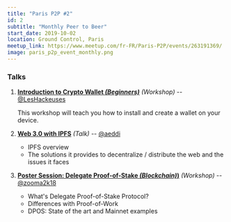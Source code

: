 ```yaml
---
title: "Paris P2P #2"
id: 2
subtitle: "Monthly Peer to Beer"
start_date: 2019-10-02
location: Ground Control, Paris
meetup_link: https://www.meetup.com/fr-FR/Paris-P2P/events/263191369/
image: paris_p2p_event_monthly.png
---
```


### <i class="far fa-presentation"></i> Talks

1. **[Introduction to Crypto Wallet _(Beginners)_](https://github.com/francep2p/community/issues/24)** _(Workshop)_ -- [@LesHackeuses](https://leshackeuses.fr/)

    This workshop will teach you how to install and create a wallet on your device.

2. **[Web 3.0 with IPFS](https://github.com/francep2p/community/issues/21)** _(Talk)_ -- [@aeddi](https://github.com/aeddi)

    * IPFS overview
    * The solutions it provides to decentralize / distribute the web and the issues it faces

3. **[Poster Session: Delegate Proof-of-Stake _(Blockchain)_)](https://github.com/francep2p/community/issues/31)** _(Workshop)_ -- [@zooma2k18](https://github.com/zooma2k18)

    * What's Delegate Proof-of-Stake Protocol?
    * Differences with Proof-of-Work
    * DPOS: State of the art and Mainnet examples
